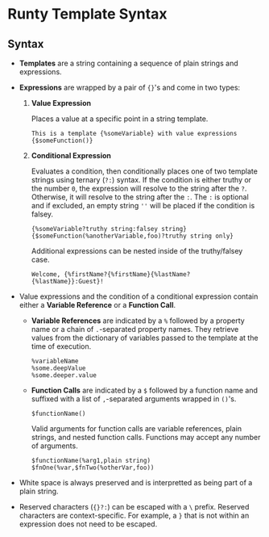 # Runty Template Syntax

## Syntax

* **Templates** are a string containing a sequence of plain strings and expressions.

* **Expressions** are wrapped by a pair of `{}`'s and come in two types:

    1.  **Value Expression**

        Places a value at a specific point in a string template.

        ```
        This is a template {%someVariable} with value expressions {$someFunction()}
        ```

    2.  **Conditional Expression**

        Evaluates a condition, then conditionally places one of two template strings using ternary (`?:`) syntax.
        If the condition is either truthy or the number `0`, the expression will resolve to the string after the `?`.
        Otherwise, it will resolve to the string after the `:`. The `:` is optional and if excluded, an empty 
        string `''` will be placed if the condition is falsey.

        ```
        {%someVariable?truthy string:falsey string} {$someFunction(%anotherVariable,foo)?truthy string only}
        ```

        Additional expressions can be nested inside of the truthy/falsey case.

        ```
        Welcome, {%firstName?{%firstName}{%lastName? {%lastName}}:Guest}!
        ```

*   Value expressions and the condition of a conditional expression contain either a **Variable Reference** or a **Function Call**.

    *   **Variable References** are indicated by a `%` followed by a property name or a chain of `.`-separated property names. They retrieve values from the dictionary of variables passed to the template at the time of execution.

        ```
        %variableName
        %some.deepValue
        %some.deeper.value
        ```

    *   **Function Calls** are indicated by a `$` followed by a function name and suffixed with a list of `,`-separated arguments wrapped in `()`'s.

        ```
        $functionName()
        ```

        Valid arguments for function calls are variable references, plain strings, and nested function calls. Functions may accept any number of arguments.

        ```
        $functionName(%arg1,plain string)
        $fnOne(%var,$fnTwo(%otherVar,foo))
        ```

* White space is always preserved and is interpretted as being part of a plain string.

* Reserved characters (`{}?:`) can be escaped with a `\` prefix. Reserved characters are context-specific. For example, a `}` that is not within an expression does not need to be escaped.
